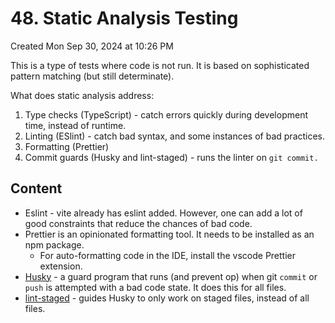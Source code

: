 # 48. Static Analysis Testing
Created Mon Sep 30, 2024 at 10:26 PM

This is a type of tests where code is not run. It is based on sophisticated pattern matching (but still determinate).

What does static analysis address:
1. Type checks (TypeScript) - catch errors quickly during development time, instead of runtime.
2. Linting (ESlint) - catch bad syntax, and some instances of bad practices.
3. Formatting (Prettier)
4. Commit guards (Husky and lint-staged) - runs the linter on `git commit.`

## Content
- Eslint - vite already has eslint added. However, one can add a lot of good constraints that reduce the chances of bad code.
- Prettier is an opinionated formatting tool. It needs to be installed as an npm package.
	- For auto-formatting code in the IDE, install the vscode Prettier extension.
- [Husky](https://youtu.be/smR351T-roc?si=gcQzsYIWcg1cVcYX) - a guard program that runs (and prevent op) when git `commit` or `push` is attempted with a bad code state. It does this for all files.
- [lint-staged](https://youtu.be/36VhpIIlerQ?si=bH_U_QhVzWRICeXR) - guides Husky to only work on staged files, instead of all files.